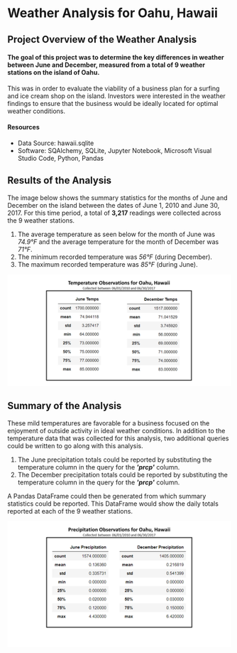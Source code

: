 # Weather Analysis for Oahu, Hawaii

## Project Overview of the Weather Analysis
#### The goal of this project was to determine the key differences in weather between June and December, measured from a total of 9 weather stations on the island of Oahu.  
This was in order to evaluate the viability of a business plan for a surfing and ice cream shop on the island.  Investors were interested in the weather findings to ensure that the business would be ideally located for optimal weather conditions.

#### Resources
- Data Source:  hawaii.sqlite
- Software:  SQAlchemy, SQLite, Jupyter Notebook, Microsoft Visual Studio Code, Python, Pandas

## Results of the Analysis
The image below shows the summary statistics for the months of June and December on the island between the dates of June 1, 2010 and June 30, 2017.  For this time period, a total of **3,217** readings were collected across the 9 weather stations.

1. The average temperature as seen below for the month of June was *74.9°F* and the average temperature for the month of December was *71°F*. 
2. The minimum recorded temperature was *56°F* (during December).
3. The maximum recorded temperature was *85°F* (during June). 

![Temperature_chart.png](https://github.com/frostbrosracing/surfs_up/blob/main/Temperature_chart.png)

## Summary of the Analysis
 
These mild temperatures are favorable for a business focused on the enjoyment of outside activity in ideal weather conditions.  In addition to the temperature data that was collected for this analysis, two additional queries could be written to go along with this analysis.

1. The June precipitation totals could be reported by substituting the temperature column in the query for the ***'prcp'*** column.  
2. The December precipitation totals could be reported by substituting the temperature column in the query for the ***'prcp'*** column.

A Pandas DataFrame could then be generated from which summary statistics could be reported.  This DataFrame would show the daily totals reported at each of the 9 weather stations.  

![Precipitation_chart.png](https://github.com/frostbrosracing/surfs_up/blob/main/Precipitation_chart.png)